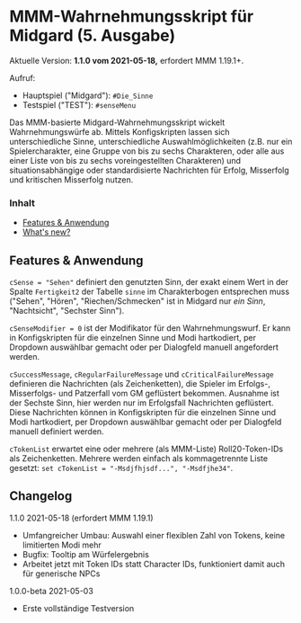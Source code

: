 # MMM-Wahrnehmungsskript für Midgard (5. Ausgabe)

Aktuelle Version: **1.1.0 vom 2021-05-18,** erfordert MMM 1.19.1+.

Aufruf: 
- Hauptspiel ("Midgard"): ``#Die_Sinne`` 
- Testspiel ("TEST"): ``#senseMenu``

Das MMM-basierte Midgard-Wahrnehmungsskript wickelt Wahrnehmungswürfe ab. Mittels Konfigskripten lassen sich unterschiedliche Sinne, unterschiedliche Auswahlmöglichkeiten (z.B. nur ein Spielercharakter, eine Gruppe von bis zu sechs Charakteren, oder alle aus einer Liste von bis zu sechs voreingestellten Charakteren) und situationsabhängige oder standardisierte Nachrichten für Erfolg, Misserfolg und kritischen Misserfolg nutzen. 

### Inhalt

- [Features & Anwendung](#features--anwendung)
- [What's new?](#changelog)


## Features & Anwendung

`cSense = "Sehen"` definiert den genutzten Sinn, der exakt einem Wert in der Spalte `Fertigkeit2` der Tabelle `sinne` im Charakterbogen entsprechen muss ("Sehen", "Hören", "Riechen/Schmecken" ist in Midgard nur *ein Sinn*, "Nachtsicht", "Sechster Sinn").

`cSenseModifier = 0` ist der Modifikator für den Wahrnehmungswurf. Er kann in Konfigskripten für die einzelnen Sinne und Modi hartkodiert, per Dropdown auswählbar gemacht oder per Dialogfeld manuell angefordert werden.

`cSuccessMessage`, `cRegularFailureMessage` und `cCriticalFailureMessage` definieren die Nachrichten (als Zeichenketten), die Spieler im Erfolgs-, Misserfolgs- und Patzerfall vom GM geflüstert bekommen. Ausnahme ist der Sechste Sinn, hier werden nur im Erfolgsfall Nachrichten geflüstert. Diese Nachrichten können in Konfigskripten für die einzelnen Sinne und Modi hartkodiert, per Dropdown auswählbar gemacht oder per Dialogfeld manuell definiert werden.

`cTokenList` erwartet eine oder mehrere (als MMM-Liste) Roll20-Token-IDs als Zeichenketten. Mehrere werden einfach als kommagetrennte Liste gesetzt: `set cTokenList = "-Msdjfhjsdf...", "-Msdfjhe34"`.


## Changelog

1.1.0 2021-05-18 (erfordert MMM 1.19.1)
- Umfangreicher Umbau: Auswahl einer flexiblen Zahl von Tokens, keine limitierten Modi mehr
- Bugfix: Tooltip am Würfelergebnis
- Arbeitet jetzt mit Token IDs statt Character IDs, funktioniert damit auch für generische NPCs

1.0.0-beta 2021-05-03
- Erste vollständige Testversion
